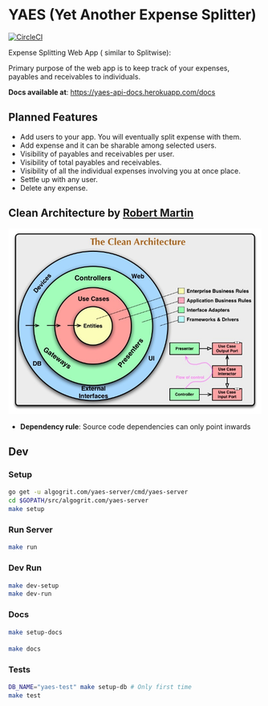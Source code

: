# YAES (Yet Another Expense Splitter)

[![CircleCI](https://circleci.com/gh/algogrit/yaes-server/tree/master.svg?style=svg)](https://circleci.com/gh/algogrit/yaes-server/tree/master)

Expense Splitting Web App ( similar to Splitwise):

Primary purpose of the web app is to keep track of your expenses, payables and receivables to individuals.

**Docs available at**: https://yaes-api-docs.herokuapp.com/docs

## Planned Features

- Add users to your app. You will eventually split expense with them.
- Add expense and it can be sharable among selected users.
- Visibility of payables and receivables per user.
- Visibility of total payables and receivables.
- Visibility of all the individual expenses involving you at once place.
- Settle up with any user.
- Delete any expense.

## Clean Architecture by [Robert Martin](https://blog.cleancoder.com/uncle-bob/2012/08/13/the-clean-architecture.html)

![Clean Architecture](assets/CleanArchitecture.jpg)

- **Dependency rule**: Source code dependencies can only point inwards

## Dev

### Setup

```bash
go get -u algogrit.com/yaes-server/cmd/yaes-server
cd $GOPATH/src/algogrit.com/yaes-server
make setup
```

### Run Server

```bash
make run
```

### Dev Run

```bash
make dev-setup
make dev-run
```

### Docs

```bash
make setup-docs

make docs
```

### Tests

```bash
DB_NAME="yaes-test" make setup-db # Only first time
make test
```
